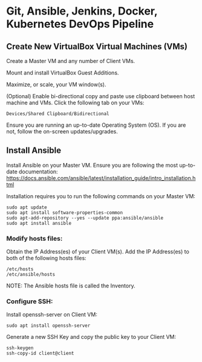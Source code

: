 # Git, Ansible, Jenkins, Docker, Kubernetes DevOps Pipeline #


## Create New VirtualBox Virtual Machines (VMs) ##

Create a Master VM and any number of Client VMs.

Mount and install VirtualBox Guest Additions.

Maximize, or scale, your VM window(s).

(Optional) Enable bi-directional copy and paste use clipboard between host machine and VMs. Click the following tab on your VMs:
```
Devices/Shared Clipboard/Bidirectional
```

Ensure you are running an up-to-date Operating System (OS). If you are not, follow the on-screen updates/upgrades.

## Install Ansible ##
Install Ansible on your Master VM. Ensure you are following the most up-to-date documentation: https://docs.ansible.com/ansible/latest/installation_guide/intro_installation.html

Installation requires you to run the  following commands on your Master VM:

```
sudo apt update
sudo apt install software-properties-common
sudo apt-add-repository --yes --update ppa:ansible/ansible
sudo apt install ansible
```

### Modify hosts files: ###
Obtain the IP Address(es) of your Client VM(s). Add the IP Address(es) to both of the following hosts files:

```
/etc/hosts
/etc/ansible/hosts
```

NOTE: The Ansible hosts file is called the Inventory.

### Configure SSH: ###

Install openssh-server on Client VM:
```
sudo apt install openssh-server
```

Generate a new SSH Key and copy the public key to your Client VM:
```
ssh-keygen
ssh-copy-id client@client
```
